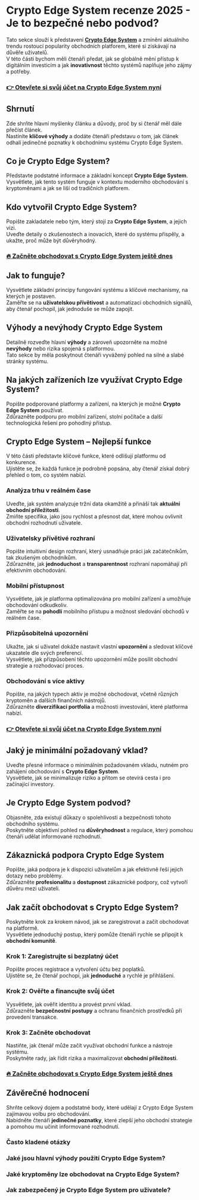 # Crypto Edge System recenze 2025 - Je to bezpečné nebo podvod?
   
Tato sekce slouží k představení **[Crypto Edge System](https://tinyurl.com/5n899ew9)** a zmínění aktuálního trendu rostoucí popularity obchodních platforem, které si získávají na důvěře uživatelů.  
V této části bychom měli čtenáři předat, jak se globálně mění přístup k digitálním investicím a jak **inovativnost** těchto systémů naplňuje jeho zájmy a potřeby.

### [👉 Otevřete si svůj účet na Crypto Edge System nyní](https://tinyurl.com/5n899ew9)
## Shrnutí  
Zde shrňte hlavní myšlenky článku a důvody, proč by si čtenář měl dále přečíst článek.  
Nastíníte **klíčové výhody** a dodáte čtenáři představu o tom, jak článek odhalí jedinečné poznatky k obchodnímu systému Crypto Edge System.

## Co je Crypto Edge System?  
Představte podstatné informace a základní koncept **Crypto Edge System**.  
Vysvětlete, jak tento systém funguje v kontextu moderního obchodování s kryptoměnami a jak se liší od tradičních platforem.

## Kdo vytvořil Crypto Edge System?  
Popište zakladatele nebo tým, který stojí za **Crypto Edge System**, a jejich vizi.  
Uveďte detaily o zkušenostech a inovacích, které do systému přispěly, a ukažte, proč může být důvěryhodný.

### [🔥 Začněte obchodovat s Crypto Edge System ještě dnes](https://tinyurl.com/5n899ew9)
## Jak to funguje?  
Vysvětlete základní principy fungování systému a klíčové mechanismy, na kterých je postaven.  
Zaměřte se na **uživatelskou přívětivost** a automatizaci obchodních signálů, aby čtenář pochopil, jak jednoduše se může zapojit.

## Výhody a nevýhody Crypto Edge System  
Detailně rozveďte hlavní **výhody** a zároveň upozorněte na možné **nevýhody** nebo rizika spojená s platformou.  
Tato sekce by měla poskytnout čtenáři vyvážený pohled na silné a slabé stránky systému.

## Na jakých zařízeních lze využívat Crypto Edge System?  
Popište podporované platformy a zařízení, na kterých je možné **Crypto Edge System** používat.  
Zdůrazněte podporu pro mobilní zařízení, stolní počítače a další technologická řešení pro pohodlný přístup.

## Crypto Edge System – Nejlepší funkce  
V této části představte klíčové funkce, které odlišují platformu od konkurence.  
Ujistěte se, že každá funkce je podrobně popsána, aby čtenář získal dobrý přehled o tom, co systém nabízí.

### Analýza trhu v reálném čase  
Uveďte, jak systém analyzuje tržní data okamžitě a přináší tak **aktuální obchodní příležitosti**.  
Zmiňte specifika, jako jsou rychlost a přesnost dat, které mohou ovlivnit obchodní rozhodnutí uživatele.

### Uživatelsky přívětivé rozhraní  
Popište intuitivní design rozhraní, který usnadňuje práci jak začátečníkům, tak zkušeným obchodníkům.  
Zdůrazněte, jak **jednoduchost** a **transparentnost** rozhraní napomáhají při efektivním obchodování.

### Mobilní přístupnost  
Vysvětlete, jak je platforma optimalizována pro mobilní zařízení a umožňuje obchodování odkudkoliv.  
Zaměřte se na **pohodlí** mobilního přístupu a možnost sledování obchodů v reálném čase.

### Přizpůsobitelná upozornění  
Ukažte, jak si uživatel dokáže nastavit vlastní **upozornění** a sledovat klíčové ukazatele dle svých preferencí.  
Vysvětlete, jak přizpůsobení těchto upozornění může posílit obchodní strategie a rozhodovací proces.

### Obchodování s více aktivy  
Popište, na jakých typech aktiv je možné obchodovat, včetně různých kryptoměn a dalších finančních nástrojů.  
Zdůrazněte **diverzifikaci portfolia** a možnosti investování, které platforma nabízí.

### [👉 Otevřete si svůj účet na Crypto Edge System nyní](https://tinyurl.com/5n899ew9)
## Jaký je minimální požadovaný vklad?  
Uveďte přesné informace o minimálním požadovaném vkladu, nutném pro zahájení obchodování s **Crypto Edge System**.  
Vysvětlete, jak se minimalizuje riziko a přitom se otevírá cesta i pro začínající investory.

## Je Crypto Edge System podvod?  
Objasněte, zda existují důkazy o spolehlivosti a bezpečnosti tohoto obchodního systému.  
Poskytněte objektivní pohled na **důvěryhodnost** a regulace, který pomohou čtenáři udělat informované rozhodnutí.

## Zákaznická podpora Crypto Edge System  
Popište, jaká podpora je k dispozici uživatelům a jak efektivně řeší jejich dotazy nebo problémy.  
Zdůrazněte **profesionalitu** a **dostupnost** zákaznické podpory, což vytvoří důvěru mezi uživateli.

## Jak začít obchodovat s Crypto Edge System?  
Poskytněte krok za krokem návod, jak se zaregistrovat a začít obchodovat na platformě.  
Vysvětlete jednoduchý postup, který pomůže čtenáři rychle se připojit k **obchodní komunitě**.

### Krok 1: Zaregistrujte si bezplatný účet  
Popište proces registrace a vytvoření účtu bez poplatků.  
Ujistěte se, že čtenář pochopí, jak **jednoduché** a rychlé je přihlášení.

### Krok 2: Ověřte a financujte svůj účet  
Vysvětlete, jak ověřit identitu a provést první vklad.  
Zdůrazněte **bezpečnostní postupy** a ochranu finančních prostředků při provedení transakce.

### Krok 3: Začněte obchodovat  
Nastiňte, jak čtenář může začít využívat obchodní funkce a nástroje systému.  
Poskytněte rady, jak řídit rizika a maximalizovat **obchodní příležitosti**.

### [🔥 Začněte obchodovat s Crypto Edge System ještě dnes](https://tinyurl.com/5n899ew9)
## Závěrečné hodnocení  
Shrňte celkový dojem a podstatné body, které udělají z Crypto Edge System zajímavou volbu pro obchodování.  
Nabídněte čtenáři **jedinečné poznatky**, které zlepší jeho obchodní strategie a pomohou mu učinit informované rozhodnutí.

### Často kladené otázky  
### Jaké jsou hlavní výhody použití Crypto Edge System?  
### Jaké kryptoměny lze obchodovat na Crypto Edge System?  
### Jak zabezpečený je Crypto Edge System pro uživatele?